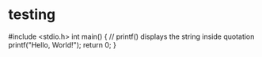 # testing
#include <stdio.h>
int main() {
   // printf() displays the string inside quotation
   printf("Hello, World!");
   return 0;
}
